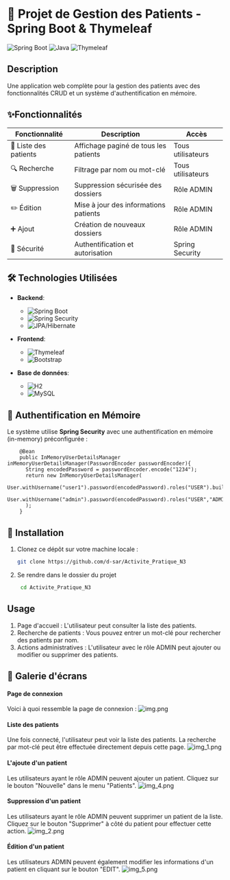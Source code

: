 # 🏥 Projet de Gestion des Patients - Spring Boot & Thymeleaf
![Spring Boot](https://img.shields.io/badge/Spring_Boot-3.x-green?logo=spring)
![Java](https://img.shields.io/badge/Java-23-blue?logo=java)
![Thymeleaf](https://img.shields.io/badge/Thymeleaf-3.1-white?logo=thymeleaf)

## Description

Une application web complète pour la gestion des patients avec des fonctionnalités CRUD et un système d'authentification en mémoire.

## ✨Fonctionnalités

| Fonctionnalité | Description | Accès |
|----------------|-------------|-------|
| 👥 Liste des patients | Affichage paginé de tous les patients | Tous utilisateurs |
| 🔍 Recherche | Filtrage par nom ou mot-clé | Tous utilisateurs |
| 🗑️ Suppression | Suppression sécurisée des dossiers | Rôle ADMIN |
| ✏️ Édition | Mise à jour des informations patients | Rôle ADMIN |
| ➕ Ajout | Création de nouveaux dossiers | Rôle ADMIN |
| 🔐 Sécurité | Authentification et autorisation | Spring Security |
  
## 🛠️ Technologies Utilisées

- **Backend**: 
  - ![Spring Boot](https://img.shields.io/badge/-Spring_Boot_3-6DB33F?logo=springboot)
  - ![Spring Security](https://img.shields.io/badge/-Spring_Security-6DB33F?logo=springsecurity)
  - ![JPA/Hibernate](https://img.shields.io/badge/-JPA/Hibernate-59666C?logo=hibernate)

- **Frontend**:
  - ![Thymeleaf](https://img.shields.io/badge/-Thymeleaf-005F0F?logo=thymeleaf)
  - ![Bootstrap](https://img.shields.io/badge/-Bootstrap_5-7952B3?logo=bootstrap)

- **Base de données**:
  - ![H2](https://img.shields.io/badge/-H2_Database-1E6C93?logo=h2)
  - ![MySQL](https://img.shields.io/badge/-MySQL-4479A1?logo=mysql)
  
## 🔐 Authentification en Mémoire

Le système utilise **Spring Security** avec une authentification en mémoire (in-memory) préconfigurée :
     
        @Bean
        public InMemoryUserDetailsManager inMemoryUserDetailsManager(PasswordEncoder passwordEncoder){
          String encodedPassword = passwordEncoder.encode("1234");
          return new InMemoryUserDetailsManager(
              User.withUsername("user1").password(encodedPassword).roles("USER").build(),
              User.withUsername("admin").password(encodedPassword).roles("USER","ADMIN").build()
          );
        }
## 🚀 Installation

1. Clonez ce dépôt sur votre machine locale :
   ```bash
   git clone https://github.com/d-sar/Activite_Pratique_N3
2. Se rendre dans le dossier du projet
   ```bash
    cd Activite_Pratique_N3
   
## Usage

1. Page d'accueil : L'utilisateur peut consulter la liste des patients.
2. Recherche de patients : Vous pouvez entrer un mot-clé pour rechercher des patients par nom.
3. Actions administratives : L'utilisateur avec le rôle ADMIN peut ajouter ou modifier ou supprimer des patients.

## 📸 Galerie d'écrans

#### Page de connexion
Voici à quoi ressemble la page de connexion :
![img.png](img.png)
#### Liste des patients
Une fois connecté, l'utilisateur peut voir la liste des patients. La recherche par mot-clé peut être effectuée directement depuis cette page.
![img_1.png](img_1.png)
#### L'ajoute d'un patient
Les utilisateurs ayant le rôle ADMIN peuvent ajouter un patient. Cliquez sur le bouton "Nouvelle" dans le menu "Patients".
![img_4.png](img_4.png)
#### Suppression d'un patient
Les utilisateurs ayant le rôle ADMIN peuvent supprimer un patient de la liste. Cliquez sur le bouton "Supprimer" à côté du patient pour effectuer cette action.
![img_2.png](img_2.png)
#### Édition d'un patient
Les utilisateurs ADMIN peuvent également modifier les informations d'un patient en cliquant sur le bouton "EDIT".
![img_5.png](img_5.png)
